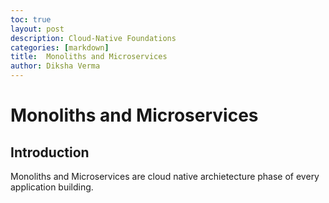 ```yaml
---
toc: true
layout: post
description: Cloud-Native Foundations
categories: [markdown]
title:  Monoliths and Microservices
author: Diksha Verma
---
```

# Monoliths and Microservices 
## Introduction
Monoliths and Microservices are cloud native archietecture phase of every application building.
